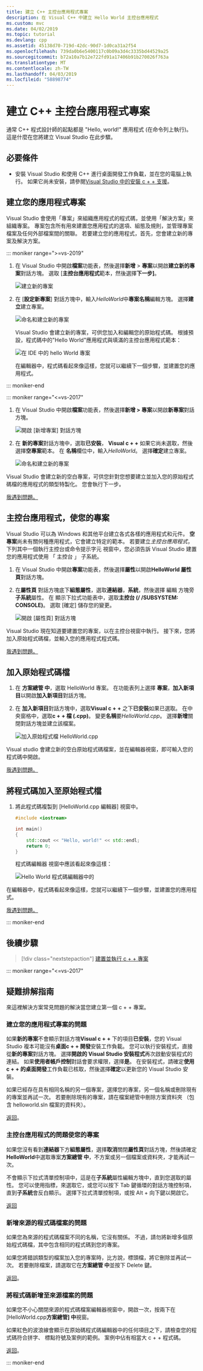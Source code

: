 ```yaml
---
title: 建立 C++ 主控台應用程式專案
description: 在 Visual C++ 中建立 Hello World 主控台應用程式
ms.custom: mvc
ms.date: 04/02/2019
ms.topic: tutorial
ms.devlang: cpp
ms.assetid: 45138d70-719d-42dc-90d7-1d0ca31a2f54
ms.openlocfilehash: 739da0b6e5400117c0b09a3d4c3335bd44529a25
ms.sourcegitcommit: b72a10a7b12e722fd91a17406b91b270026f763a
ms.translationtype: MT
ms.contentlocale: zh-TW
ms.lasthandoff: 04/03/2019
ms.locfileid: "58898774"
---
```

# <a name="create-a-c-console-app-project"></a>建立 C++ 主控台應用程式專案

通常 C++ 程式設計師的起點都是 "Hello, world!" 應用程式 (在命令列上執行)。 這是什麼在您將建立 Visual Studio 在此步驟。

## <a name="prerequisites"></a>必要條件

- 安裝 Visual Studio 和使用 C++ 進行桌面開發工作負載，並在您的電腦上執行。 如果它尚未安裝，請參閱[Visual Studio 中的安裝 c + + 支援](vscpp-step-0-installation.md)。

## <a name="create-your-app-project"></a>建立您的應用程式專案

Visual Studio 會使用「專案」來組織應用程式的程式碼，並使用「解決方案」來組織專案。 專案包含所有用來建置您應用程式的選項、組態及規則，並管理專案檔案及任何外部檔案間的關聯。 若要建立您的應用程式，首先，您會建立新的專案及解決方案。

::: moniker range=">=vs-2019"

1. 在 Visual Studio 中開啟**檔案**功能表，然後選擇**新增** > **專案**以開啟**建立新的專案**對話方塊。 選取 [**主控台應用程式**範本，然後選擇**下一步]**。

   ![建立新的專案](media/vs2019-choose-console-app.png "開啟 [建立新的 [專案] 對話方塊")

1. 在 [**設定新專案**] 對話方塊中，輸入*HelloWorld*中**專案名稱**編輯方塊。 選擇**建立**建立專案。

   ![命名和建立新的專案](media/vs2019-configure-new-project-hello-world.png "名稱，並建立新的專案")

   Visual Studio 會建立新的專案，可供您加入和編輯您的原始程式碼。 根據預設，程式碼中的"Hello World"應用程式與填滿的主控台應用程式範本：

   ![在 IDE 中的 hello World 專案](media/vs2019-hello-world-code.png "在 IDE 中的 Hello World 專案")

   在編輯器中，程式碼看起來像這樣，您就可以繼續下一個步驟，並建置您的應用程式。

::: moniker-end

::: moniker range="<=vs-2017"

1. 在 Visual Studio 中開啟**檔案**功能表，然後選擇**新增 > 專案**以開啟**新專案**對話方塊。

   ![開啟 [新增專案] 對話方塊](media/vscpp-file-new-project.gif "開啟 [新增專案] 對話方塊")

1. 在 **新的專案**對話方塊中，選取**已安裝**， **Visual c + +** 如果它尚未選取，然後選擇**空專案**範本。 在 **名稱**欄位中，輸入*HelloWorld*。 選擇**確定**建立專案。

   ![命名和建立新的專案](media/vscpp-concierge-project-name-callouts.png "名稱，並建立新的專案")

Visual Studio 會建立新的空白專案，可供您針對您想要建立並加入您的原始程式碼檔的應用程式的類型特製化。 您會執行下一步。

[我遇到問題。](#create-your-app-project-issues)

## <a name="make-your-project-a-console-app"></a>主控台應用程式，使您的專案

Visual Studio 可以為 Windows 和其他平台建立各式各樣的應用程式和元件。 **空專案**尚未有關何種應用程式，它會建立特定的範本。 若要建立*主控台應用程式*，下列其中一個執行主控台或命令提示字元 視窗中，您必須告訴 Visual Studio 建置您的應用程式使用 「 主控台 」 子系統。

1. 在 Visual Studio 中開啟**專案**功能表，然後選擇**屬性**以開啟**HelloWorld 屬性頁**對話方塊。

1. 在**屬性頁** 對話方塊底下**組態屬性**，選取**連結器**，**系統**，然後選擇 編輯 方塊旁**子系統**屬性。 在 顯示下拉式功能表中，選取**主控台 (/ /SUBSYSTEM: CONSOLE)**。 選取 [確定] 儲存您的變更。

   ![開啟 [屬性頁] 對話方塊](media/vscpp-properties-linker-subsystem.gif "開啟 [屬性頁] 對話方塊")

Visual Studio 現在知道要建置您的專案，以在主控台視窗中執行。 接下來，您將加入原始程式碼檔，並輸入您的應用程式程式碼。

[我遇到問題。](#make-your-project-a-console-app-issues)

## <a name="add-a-source-code-file"></a>加入原始程式碼檔

1. 在 **方案總管 中**，選取 HelloWorld 專案。 在功能表列上選擇 **專案**，**加入新項目**以開啟**加入新項目**對話方塊。

1. 在 **加入新項目**對話方塊中，選取**Visual c + +** 之下**已安裝**如果已選取。 在中央窗格中，選取**c + + 檔 (.cpp)**。 變更**名稱**要*HelloWorld.cpp*。 選擇**新增**關閉對話方塊並建立該檔案。

   ![加入原始程式檔 HelloWorld.cpp](media/vscpp-add-new-item.gif "HelloWorld.cpp 加入原始程式檔")

Visual studio 會建立新的空白原始程式碼檔案，並在編輯器視窗，即可輸入您的程式碼中開啟。

[我遇到問題。](#add-a-source-code-file-issues)

## <a name="add-code-to-the-source-file"></a>將程式碼加入至原始程式檔

1. 將此程式碼複製到 [HelloWorld.cpp 編輯器] 視窗中。

   ```cpp
   #include <iostream>

   int main()
   {
       std::cout << "Hello, world!" << std::endl;
       return 0;
   }
   ```

   程式碼編輯器 視窗中應該看起來像這樣：

   ![Hello World 程式碼編輯器中的](media/vscpp-hello-world-editor.png "在編輯器中的 Hello World 程式碼")

在編輯器中，程式碼看起來像這樣，您就可以繼續下一個步驟，並建置您的應用程式。

[我遇到問題。](#add-a-source-code-file-issues)

::: moniker-end

## <a name="next-steps"></a>後續步驟

> [!div class="nextstepaction"]
> [建置並執行 c + + 專案](vscpp-step-2-build.md)

::: moniker range="<=vs-2017"

## <a name="troubleshooting-guide"></a>疑難排解指南

來這裡解決方案常見問題的解決當您建立第一個 c + + 專案。

### <a name="create-your-app-project-issues"></a>建立您的應用程式專案的問題

如果**新的專案**不會顯示對話方塊**Visual c + +** 下的項目**已安裝**，您的 Visual Studio 複本可能沒有**桌面c + + 開發**安裝工作負載。 您可以執行安裝程式，直接從**新的專案**對話方塊。 選擇**開啟的 Visual Studio 安裝程式**再次啟動安裝程式的連結。 如果**使用者帳戶控制**對話會要求權限，選擇**是**。 在安裝程式，請確定**使用 c + + 的桌面開發**工作負載已核取，然後選擇**確定**以更新您的 Visual Studio 安裝。

如果已經存在具有相同名稱的另一個專案，選擇您的專案，另一個名稱或刪除現有的專案並再試一次。 若要刪除現有的專案，請在檔案總管中刪除方案資料夾 （包含 helloworld.sln 檔案的資料夾）。

[返回](#create-your-app-project)。

### <a name="make-your-project-a-console-app-issues"></a>主控台應用程式的問題使您的專案

如果您沒有看到**連結器**下方**組態屬性**，選擇**取消**關閉**屬性頁**對話方塊，然後請確定**HelloWorld**中選取專案**方案總管 中**，不方案或另一個檔案或資料夾，才能再試一次。

不會顯示下拉式清單控制項中，這是在**子系統**屬性編輯方塊中，直到您選取的屬性。 您可以使用指標，來選取它，或您可以按下 Tab 鍵循環的對話方塊控制項，直到**子系統**會反白顯示。 選擇下拉式清單控制項，或按 Alt + 向下鍵以開啟它。

[返回](#make-your-project-a-console-app)

### <a name="add-a-source-code-file-issues"></a>新增來源的程式碼檔案的問題

如果您為來源的程式碼檔案不同的名稱，它沒有關係。 不過，請勿將新增多個原始程式碼檔，其中包含相同的程式碼到您的專案。

如果您將錯誤類型的檔案加入您的專案時，比方說，標頭檔，將它刪除並再試一次。 若要刪除檔案，請選取它在**方案總管 中**並按下 Delete 鍵。

[返回](#add-a-source-code-file)。

### <a name="add-code-to-the-source-file-issues"></a>將程式碼新增至來源檔案的問題

如果您不小心關閉來源的程式碼檔案編輯器視窗中，開啟一次，按兩下在 [HelloWorld.cpp**方案總管] 中**視窗。

如果紅色的波浪線會顯示在原始碼程式碼編輯器中的任何項目之下，請檢查您的程式碼符合拼字、 標點符號及案例的範例。 案例中佔有相當大 c + + 程式碼。

[返回](#add-code-to-the-source-file)。

::: moniker-end

<iframe src="" height="0" width="0" frameborder="0" name="frameTarget" />
